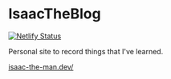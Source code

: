 # IsaacTheBlog

[![Netlify Status](https://api.netlify.com/api/v1/badges/0c9a1817-65b3-4406-ac5c-521ffc622517/deploy-status)](https://app.netlify.com/sites/isaac-the-blog/deploys)

Personal site to record things that I've learned.

[isaac-the-man.dev/](https://isaac-the-man.dev/)

